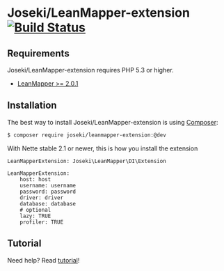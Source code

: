 Joseki/LeanMapper-extension [![Build Status](https://secure.travis-ci.org/Joseki/LeanMapper-extension.png?branch=master)](http://travis-ci.org/Joseki/LeanMapper-extension)
===========================


Requirements
------------

Joseki/LeanMapper-extension requires PHP 5.3 or higher.

- [LeanMapper >= 2.0.1](http://www.leanmapper.com/)


Installation
------------

The best way to install Joseki/LeanMapper-extension is using  [Composer](http://getcomposer.org/):

```sh
$ composer require joseki/leanmapper-extension:@dev
```

With Nette stable 2.1 or newer, this is how you install the extension

```
LeanMapperExtension: Joseki\LeanMapper\DI\Extension

LeanMapperExtension:
    host: host
    username: username
    password: password
    driver: driver
    database: database
    # optional
    lazy: TRUE
    profiler: TRUE
```

Tutorial
--------

Need help? Read [tutorial](https://github.com/Joseki/LeanMapper-extension/wiki/_pages)!
